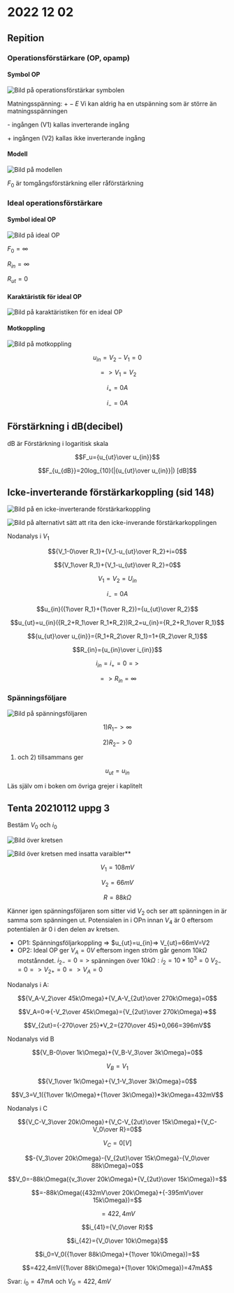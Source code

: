 # 2022 12 02

## Repition

### Operationsförstärkare (OP, opamp)

#### Symbol OP

![Bild på operationsförstärkar symbolen](https://lh3.googleusercontent.com/xSQK6kv04PqIZsb99rQpiVXNdvHf7SRQjkgRU_fihmxkzQl3nU1DX9szY1BmWEZ-TEArvWrQZDzP3gBPkSclchE1MD6yVtjVr0hOYonlJTXgK9dh2ur_Xl46jk9Rk3mgsA1zFsj6dCo=w2400)

Matningsspänning: $+-E$
Vi kan aldrig ha en utspänning som är större än matningsspänningen

\- ingången (V1) kallas inverterande ingång

\+ ingången (V2) kallas ikke inverterande ingång

#### Modell

![Bild på modellen](https://lh3.googleusercontent.com/fFd3rMySpuzEthzf4Nc9txyjExxdnN5KWnGByzJdbHrAVlwQog6ukbKwhk33lRsB_TVhhNYdMLIiAoN_3pa5w8Z__nlkkzJkAMNtSgbrSRGd0OUEouBeSEZboIEta-Iu4QQOhg0sC8o=w2400)

$F_0$ är tomgångsförstärkning eller råförstärkning

### Ideal operationsförstärkare

#### Symbol ideal OP

![Bild på ideal OP](https://lh3.googleusercontent.com/gmDF4NMZgC4OiuIFZMV2Na-a7Vtqv31rkcu6PHSCArc6FO6fR1mjqkgEGZdit8Zzn_EIT1TXg9rD-pQeMC0LuhYdjW7B1UIPideP_aO5JYoany9oDcheqHyYS8M0Fly5Vn6QJT7lF6o=w2400)

$F_0=\infty$

$R_{in}=\infty$

$R_{ut}=0$

#### Karaktäristik för ideal OP

![Bild på karaktäristiken för en ideal OP](https://lh3.googleusercontent.com/N1xt38n2t5kxtPmzzct4S4YYHD5wfc7F3fg8QIfohvap99Amr8zj-jH90SyjjrbnfXWpHbHj4owKQYbXHZGwFN9NxUfXJBZn8icKUuMDN_O4DiIvjLg5c3zPj-SCrCHF0epacvoNLZo=w2400)

#### Motkoppling

![Bild på motkoppling](https://lh3.googleusercontent.com/kWP-bEVvSX4fryfZLbXS2jTgEvOihQ7LMSP4yJ3-qB_uVFEYjtViFhrIV91lT3zUDVqMuhbcrplNSRCQN11qHNCYz-vLP8e8ABSVVQfuxVEawnR9CfvYdcHISdEvKWfQ3kf216neJao=w2400)

$$u_{in}=V_2-V_1=0$$

$$=>V_1=V_2$$

$$i_+=0A$$

$$i_-=0A$$

## Förstärkning i dB(decibel)

dB är Förstärkning i logaritisk skala

$$F_u={u_{ut}\over u_{in}}$$

$$F_{u_{dB}}=20log_{10}(|{u_{ut}\over u_{in}}|) [dB]$$

## Icke-inverterande förstärkarkoppling (sid 148)

![Bild på en icke-inverterande förstärkarkoppling](https://lh3.googleusercontent.com/OVUGLl5ubQr_XaFYx02mhbRIUyCQfPiRAgrpn1tXZJaQD4Pl2_4TR1Pq5Z7V30eY7HJXRO1g8CO7ugPlZB_O449KCL9PFNY_vvMWRofwRBpyDBj0SbioChiXGnuUWgGd4-u5QkT4ASs=w2400)

![Bild på alternativt sätt att rita den icke-inverande förstärkarkopplingen](https://lh3.googleusercontent.com/nPYve_mj2TELAhuQZFgsjlXhRCVURZEBQSKfTwelBSRDDgDLpTDvWR-lYZuRJ6uhHQPvLMMSM7dP5dd-hUBplWoiqtnjrkRgwqjT1_9-mzK57LmWmKBA0XuML0bUS837DgDEv2hGhK8=w2400)

Nodanalys i $V_1$

$${V_1-0\over R_1}+{V_1-u_{ut}\over R_2}+i=0$$

$${V_1\over R_1}+{V_1-u_{ut}\over R_2}=0$$

$$V_1=V_2=U_{in}$$

$$i_-=0A$$

$$u_{in}({1\over R_1}+{1\over R_2})={u_{ut}\over R_2}$$

$$u_{ut}=u_{in}({R_2+R_1\over R_1*R_2})R_2=u_{in}={R_2+R_1\over R_1}$$

$${u_{ut}\over u_{in}}={R_1+R_2\over R_1}=1+{R_2\over R_1}$$

$$R_{in}={u_{in}\over i_{in}}$$

$$i_{in}=i_+=0=>$$

$$=>R_{in}=\infty$$

### Spänningsföljare

![Bild på spänningsföljaren](https://lh3.googleusercontent.com/uZrh7VZAe8Ct8lXbESEzbDQbEkg2olnun2wv9nW0fharKCbhEZ_Z5hfRFWNaUATcHCfHk7dXWlVbfI5LqQLHlS5kqdO_LWRzKBpn8X0RYrVGPGxqrbIxzMGD2Ws7bEkFtyYBwWYUpg8=w2400)

$$1)R_1->\infty$$

$$2)R_2->0$$

1) och 2) tillsammans ger

$$u_{ut}=u_{in}$$

Läs själv om i boken om övriga grejer i kaplitelt

## Tenta 20210112 uppg 3

Bestäm $V_0$ och $i_0$

![Bild över kretsen](Skärmbild%202022-12-02%20110638.png)

![Bild över kretsen med insatta varaibler](Skärmbild%202022-12-02%20110638_1.png)**

$$V_1=108mV$$

$$V_2=66mV$$

$$R=88k\Omega$$

Känner igen spänningsföljaren som sitter vid $V_2$ och ser att spänningen in är samma som spänningen ut. Potensialen in i OPn innan $V_4$ är 0 eftersom potentialen är 0 i den delen av kretsen.

- OP1: Spänningsföljarkoppling => $u_{ut}=u_{in}=> V_{ut}=66mV=V2
- OP2: Ideal OP ger $V_A=0V$ eftersom ingen ström går genom $10k\Omega$ motstånndet. $i_{2-}=0=>$ spänningen över $10k\Omega: i_2=10*10^3=0$ $V_{2-}=0=>V_{2+}=0=> V_A=0$

Nodanalys i A:

$${V_A-V_2\over 45k\Omega}+{V_A-V_{2ut}\over 270k\Omega}=0$$

$$V_A=0=>{-V_2\over 45k\Omega}={V_{2ut}\over 270k\Omega}=>$$

$$V_{2ut}={-270\over 25}*V_2={270\over 45}*0,066=396mV$$

Nodanalys vid B

$${V_B-0\over 1k\Omega}+{V_B-V_3\over 3k\Omega}=0$$

$$V_B=V_1$$

$${V_1\over 1k\Omega}+{V_1-V_3\over 3k\Omega}=0$$

$$V_3=V_1({1\over 1k\Omega}+{1\over 3k\Omega})*3k\Omega=432mV$$

Nodanalys i C

$${V_C-V_3\over 20k\Omega}+{V_C-V_{2ut}\over 15k\Omega}+{V_C-V_0\over R}=0$$

$$V_C=0[V]$$

$$-{V_3\over 20k\Omega}-{V_{2ut}\over 15k\Omega}-{V_0\over 88k\Omega}=0$$

$$V_0=-88k\Omega({v_3\over 20k\Omega}+{V_{2ut}\over 15k\Omega})=$$

$$=-88k\Omega({432mV\over 20k\Omega}+{-395mV\over 15k\Omega})=$$

$$=422,4mV$$

$$i_{41}={V_0\over R}$$

$$i_{42}={V_0\over 10k\Omega}$$

$$i_0=V_0({1\over 88k\Omega}+{1\over 10k\Omega})=$$

$$=422,4mV({1\over 88k\Omega}+{1\over 10k\Omega})=47mA$$

Svar: $i_0=47mA$ och $V_0=422,4mV$
